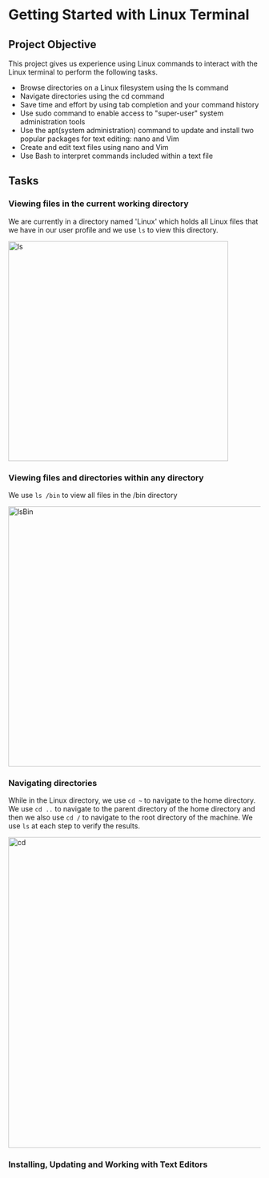 # Getting Started with Linux Terminal 

## Project Objective
This project gives us experience using Linux commands to interact with the Linux terminal to perform the following tasks.
- Browse directories on a Linux filesystem using the ls command
- Navigate directories using the cd command
- Save time and effort by using tab completion and your command history
- Use sudo command to enable access to "super-user" system administration tools
- Use the apt(system administration) command to update and install two popular packages for text editing: nano and Vim
- Create and edit text files using nano and Vim
- Use Bash to interpret commands included within a text file

## Tasks
### Viewing files in the current working directory
We are currently in a directory named 'Linux' which holds all Linux files that we have in our user profile and we use `ls` to view this directory.

<img width="439" alt="ls" src="https://github.com/user-attachments/assets/d1c92951-b6ef-4eba-872b-6843697ae7e4" />

### Viewing files and directories within any directory
We use `ls /bin` to view all files in the /bin directory

<img width="519" alt="lsBin" src="https://github.com/user-attachments/assets/188db7d7-5575-4eca-8fdf-846ab1824f8b" />

### Navigating directories
While in the Linux directory, we use `cd ~` to navigate to the home directory.
We use `cd ..` to navigate to the parent directory of the home directory and then
we also use `cd /` to navigate to the root directory of the machine. We use `ls` at each step to verify the results.

<img width="620" alt="cd" src="https://github.com/user-attachments/assets/11de80c7-feae-4a27-bc8d-a0bbb37fb9d9" />

### Installing, Updating and Working with Text Editors
